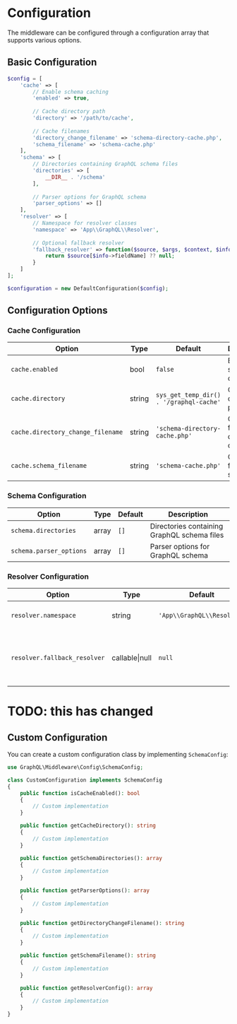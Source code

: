 # Configuration

The middleware can be configured through a configuration array that supports various options.

## Basic Configuration

```php
$config = [
    'cache' => [
        // Enable schema caching
        'enabled' => true,
        
        // Cache directory path
        'directory' => '/path/to/cache',
        
        // Cache filenames
        'directory_change_filename' => 'schema-directory-cache.php',
        'schema_filename' => 'schema-cache.php'
    ],
    'schema' => [
        // Directories containing GraphQL schema files
        'directories' => [
            __DIR__ . '/schema'
        ],
        
        // Parser options for GraphQL schema
        'parser_options' => []
    ],
    'resolver' => [
        // Namespace for resolver classes
        'namespace' => 'App\\GraphQL\\Resolver',
        
        // Optional fallback resolver
        'fallback_resolver' => function($source, $args, $context, $info) {
            return $source[$info->fieldName] ?? null;
        }
    ]
];

$configuration = new DefaultConfiguration($config);
```

## Configuration Options

### Cache Configuration

| Option | Type | Default | Description |
|--------|------|---------|-------------|
| `cache.enabled` | bool | `false` | Enable schema caching |
| `cache.directory` | string | `sys_get_temp_dir() . '/graphql-cache'` | Cache directory path |
| `cache.directory_change_filename` | string | `'schema-directory-cache.php'` | Cache filename for directory changes |
| `cache.schema_filename` | string | `'schema-cache.php'` | Cache filename for schema |

### Schema Configuration

| Option | Type | Default | Description |
|--------|------|---------|-------------|
| `schema.directories` | array | `[]` | Directories containing GraphQL schema files |
| `schema.parser_options` | array | `[]` | Parser options for GraphQL schema |

### Resolver Configuration

| Option | Type | Default | Description |
|--------|------|---------|-------------|
| `resolver.namespace` | string | `'App\\GraphQL\\Resolver'` | Namespace for resolver classes |
| `resolver.fallback_resolver` | callable\|null | `null` | Fallback resolver for fields without specific resolvers |

# TODO: this has changed
## Custom Configuration

You can create a custom configuration class by implementing `SchemaConfig`:

```php
use GraphQL\Middleware\Config\SchemaConfig;

class CustomConfiguration implements SchemaConfig
{
    public function isCacheEnabled(): bool
    {
        // Custom implementation
    }

    public function getCacheDirectory(): string
    {
        // Custom implementation
    }

    public function getSchemaDirectories(): array
    {
        // Custom implementation
    }

    public function getParserOptions(): array
    {
        // Custom implementation
    }

    public function getDirectoryChangeFilename(): string
    {
        // Custom implementation
    }

    public function getSchemaFilename(): string
    {
        // Custom implementation
    }

    public function getResolverConfig(): array
    {
        // Custom implementation
    }
}
